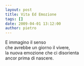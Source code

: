```yaml
---
layout: post
title: Vita Ed Emozione
tags: []
date: 2009-04-01 13:12:00
author: pietro
---
```

E immagino il senso<br/>che avrebbe un giorno il vivere,<br/>la nuova emozione che ci disorienta<br/>ancor prima di nascere.
